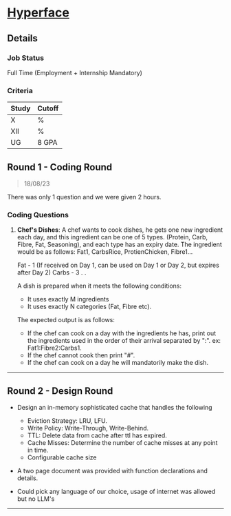 # [Hyperface](https://www.hyperface.co/)

## Details

### Job Status

Full Time (Employment + Internship Mandatory)

### Criteria

| Study | Cutoff |
|-------|--------|
| X     | %      |
| XII   | %      |
| UG    | 8 GPA  |

[comment]: # (Any other details go under this. This is a comment)


[comment]: # (Details about the rounds go under this comment.)

## Round 1 - Coding Round

> 18/08/23

[comment]: # (Summary of the sections and experience below this comment.)

There was only 1 question and we were given 2 hours.

### Coding Questions

1. **Chef's Dishes**: A chef wants to cook dishes, he gets one new ingredient each day, and this ingredient can be one of 5 types. (Protein, Carb, Fibre, Fat, Seasoning), and each type has an expiry date.
The ingredient would be as follows: Fat1, CarbsRice, ProtienChicken, Fibre1...

    Fat - 1 (If received on Day 1, can be used on Day 1 or Day 2, but expires after Day 2)
    Carbs - 3
    .
    .

    A dish is prepared when it meets the following conditions:
    - It uses exactly M ingredients
    - It uses exactly N categories (Fat, Fibre etc).

    The expected output is as follows:
    - If the chef can cook on a day with the ingredients he has, print out the ingredients used in the order of their arrival separated by ":".
    ex: Fat1:Fibre2:Carbs1.
    - If the chef cannot cook then print "#".
    - If the chef can cook on a day he will mandatorily make the dish.

[comment]: # (Add any resources or links or code to this question under this comment.)

---

## Round 2 - Design Round

- Design an in-memory sophisticated cache that handles the following

    - Eviction Strategy: LRU, LFU.
    - Write Policy: Write-Through, Write-Behind.
    - TTL: Delete data from cache after ttl has expired.
    - Cache Misses: Determine the number of cache misses at any point in time.
    - Configurable cache size

- A two page document was provided with function declarations and details.
- Could pick any language of our choice, usage of internet was allowed but no LLM's

---
